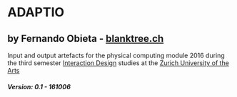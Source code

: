 # ADAPTIO
## by Fernando Obieta - [blanktree.ch](https://blanktree.ch)
Input and output artefacts for the physical computing module 2016 during the third semester [Interaction Design](http://iad.zhdk.ch/) studies at the [Zurich University of the Arts](https://www.zhdk.ch/)

##### Version: 0.1 - 161006
